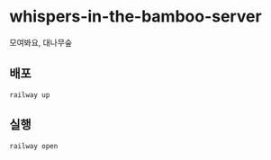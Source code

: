 # whispers-in-the-bamboo-server
모여봐요, 대나무숲

## 배포
```shell
railway up
```

## 실행
```shell
railway open
```
